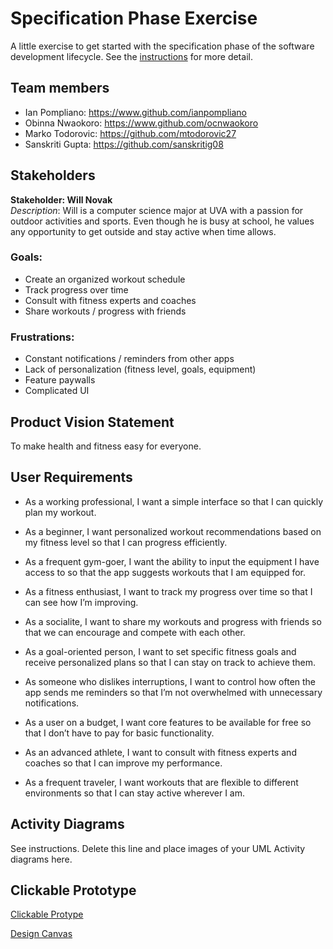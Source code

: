 # Specification Phase Exercise

A little exercise to get started with the specification phase of the software development lifecycle. See the [instructions](instructions.md) for more detail.

## Team members

- Ian Pompliano: <https://www.github.com/ianpompliano>
- Obinna Nwaokoro: <https://www.github.com/ocnwaokoro>
- Marko Todorovic: <https://github.com/mtodorovic27>
- Sanskriti Gupta: <https://github.com/sanskritig08>

## Stakeholders

**Stakeholder: Will Novak**  
*Description*: Will is a computer science major at UVA with a passion for outdoor activities and sports. Even though he is busy at school, he values any opportunity to get outside and stay active when time allows.

### Goals:
- Create an organized workout schedule
- Track progress over time
- Consult with fitness experts and coaches
- Share workouts / progress with friends

### Frustrations:
- Constant notifications / reminders from other apps
- Lack of personalization (fitness level, goals, equipment)
- Feature paywalls
- Complicated UI

## Product Vision Statement

To make health and fitness easy for everyone.

## User Requirements

- As a working professional, I want a simple interface so that I can quickly plan my workout.

- As a beginner, I want personalized workout recommendations based on my fitness level so that I can progress efficiently.

- As a frequent gym-goer, I want the ability to input the equipment I have access to so that the app suggests workouts that I am equipped for.

- As a fitness enthusiast, I want to track my progress over time so that I can see how I’m improving.

- As a socialite, I want to share my workouts and progress with friends so that we can encourage and compete with each other.

- As a goal-oriented person, I want to set specific fitness goals and receive personalized plans so that I can stay on track to achieve them.

- As someone who dislikes interruptions, I want to control how often the app sends me reminders so that I’m not overwhelmed with unnecessary notifications.

- As a user on a budget, I want core features to be available for free so that I don’t have to pay for basic functionality.

- As an advanced athlete, I want to consult with fitness experts and coaches so that I can improve my performance.

- As a frequent traveler, I want workouts that are flexible to different environments so that I can stay active wherever I am.

## Activity Diagrams

See instructions. Delete this line and place images of your UML Activity diagrams here.

## Clickable Prototype
[Clickable Protype](https://www.figma.com/proto/pbRY6IGHZGX6ccITl4KqNr/SE-Project-%231?node-id=0-1&node-type=canvas&t=1rb2zjlRiurEGIu2-0&scaling=min-zoom&content-scaling=fixed&page-id=0%3A1&starting-point-node-id=1%3A7)

[Design Canvas](https://www.figma.com/design/pbRY6IGHZGX6ccITl4KqNr/SE-Project-%231?node-id=0-1&t=InNZYEPLfvAnuJ0Q-1)
